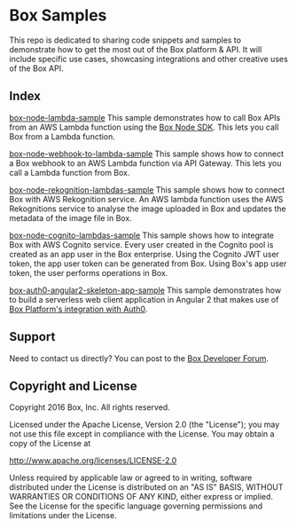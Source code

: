 Box Samples
====================

This repo is dedicated to sharing code snippets and samples to demonstrate how to get the most out of the Box platform & API. It will include specific use cases, showcasing integrations and other creative uses of the Box API.

Index
-----

[box-node-lambda-sample](https://github.com/box/samples/tree/master/box-node-lambda-sample)
This sample demonstrates how to call Box APIs from an AWS Lambda function using the [Box Node SDK](https://github.com/box/box-node-sdk).
This lets you call Box from a Lambda function.

[box-node-webhook-to-lambda-sample](https://github.com/box/samples/tree/master/box-node-webhook-to-lambda-sample)
This sample shows how to connect a Box webhook to an AWS Lambda function via API Gateway.
This lets you call a Lambda function from Box. 

[box-node-rekognition-lambdas-sample](https://github.com/box/samples/tree/master/box-node-rekognition-lambdas-sample)
This sample shows how to connect Box with AWS Rekognition service. An AWS lambda function uses the AWS Rekognitions service to analyse the image uploaded in Box and updates the metadata of the image file in Box.

[box-node-cognito-lambdas-sample](https://github.com/box/samples/tree/master/box-node-cognito-lambdas-sample)
This sample shows how to integrate Box with AWS Cognito service. Every user created in the Cognito pool is created as an app user in the Box enterprise. Using the Cognito JWT user token, the app user token can be generated from Box. Using Box's app user token, the user performs operations in Box.

[box-auth0-angular2-skeleton-app-sample](https://github.com/box/samples/tree/master/box-auth0-angular2-skeleton-app-sample)
This sample demonstrates how to build a serverless web client application in Angular 2 that makes use of [Box Platform's integration with Auth0](https://github.com/auth0-extensions/auth0-box-platform-extension).

Support
-------

Need to contact us directly? You can post to the
[Box Developer Forum](https://community.box.com/t5/Developer-Forum/bd-p/DeveloperForum).

Copyright and License
---------------------

Copyright 2016 Box, Inc. All rights reserved.

Licensed under the Apache License, Version 2.0 (the "License");
you may not use this file except in compliance with the License.
You may obtain a copy of the License at

   http://www.apache.org/licenses/LICENSE-2.0

Unless required by applicable law or agreed to in writing, software
distributed under the License is distributed on an "AS IS" BASIS,
WITHOUT WARRANTIES OR CONDITIONS OF ANY KIND, either express or implied.
See the License for the specific language governing permissions and
limitations under the License.
